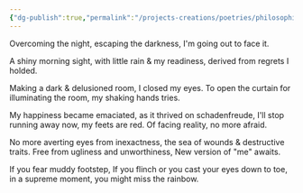 ```yaml
---
{"dg-publish":true,"permalink":"/projects-creations/poetries/philosophical-thematic/rainbow/","created":"2025-03-05T19:10:59.754+05:30","updated":"2025-03-11T10:29:31.350+05:30"}
---
```


Overcoming the night,
escaping the darkness,
I'm going out to face it.

A shiny morning sight,
with little rain & my readiness,
derived from regrets I holded.

Making a dark & delusioned room,
I closed my eyes.
To open the curtain for illuminating the room,
my shaking hands tries.

My happiness became emaciated,
as it thrived on schadenfreude,
I'll stop running away now, my feets are red.
Of facing reality, no more afraid.

No more averting eyes from inexactness,
the sea of wounds & destructive traits.
Free from ugliness and unworthiness,
New version of "me" awaits.

If you fear muddy footstep,
If you flinch or you cast your eyes down to toe,
in a supreme moment,
you might miss the rainbow.